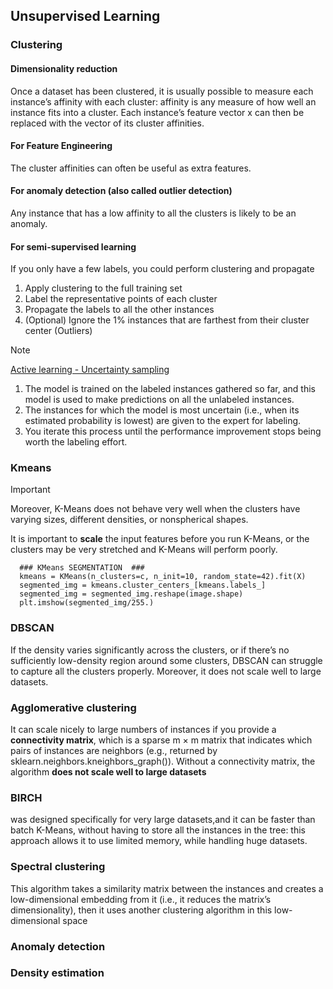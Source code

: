 ## Unsupervised Learning

### Clustering
#### Dimensionality reduction
Once a dataset has been clustered, it is usually possible to measure each instance’s affinity with each cluster: affinity is any measure of how well an instance fits into a cluster. 
Each instance’s feature vector x can then be replaced with the vector of its cluster affinities.

#### For Feature Engineering
The cluster affinities can often be useful as extra features.

#### For anomaly detection (also called outlier detection)
Any instance that has a low affinity to all the clusters is likely to be an anomaly.

#### For semi-supervised learning
If you only have a few labels, you could perform clustering and propagate
1) Apply clustering to the full training set
2) Label the representative points of each cluster
3) Propagate the labels to all the other instances
4) (Optional) Ignore the 1% instances that are farthest from their cluster center (Outliers)

>[!NOTE]
> <ins> Active learning - Uncertainty sampling </ins>
> 1. The model is trained on the labeled instances gathered so far, and this model is used to make predictions on all the unlabeled
instances.
> 2. The instances for which the model is most uncertain (i.e., when its
estimated probability is lowest) are given to the expert for labeling.
> 3. You iterate this process until the performance improvement stops
being worth the labeling effort.

### Kmeans
> [!IMPORTANT]
> Moreover, K-Means does not behave very well when the clusters have varying sizes, different densities, or nonspherical
shapes.
>
>  It is important to **scale** the input features before you run K-Means, or the clusters may
be very stretched and K-Means will perform poorly.
```
  ### KMeans SEGMENTATION  ###
  kmeans = KMeans(n_clusters=c, n_init=10, random_state=42).fit(X)
  segmented_img = kmeans.cluster_centers_[kmeans.labels_]
  segmented_img = segmented_img.reshape(image.shape)
  plt.imshow(segmented_img/255.)
```
### DBSCAN
If the density varies significantly across the clusters, or if there’s no sufficiently low-density region around some clusters, 
DBSCAN can struggle to capture all the clusters properly. Moreover, it does not scale well to large datasets.

### Agglomerative clustering
It can scale nicely to large numbers of instances if you provide a **connectivity matrix**, which is a
sparse m × m matrix that indicates which pairs of instances are neighbors (e.g., returned by
sklearn.neighbors.kneighbors_graph()). Without a connectivity matrix, the algorithm **does not scale well to large datasets**

### BIRCH
was designed specifically for very large datasets,and it can be faster than batch K-Means, without having to store all the instances in the
tree: this approach allows it to use limited memory, while handling huge datasets.

### Spectral clustering 
This algorithm takes a similarity matrix between the instances and creates a low-dimensional embedding from it (i.e., it reduces the
matrix’s dimensionality), then it uses another clustering algorithm in this low-dimensional space

### Anomaly detection

### Density estimation
